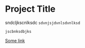 # Project Title
sndcljkscnlksdc `sdvnjsjdvnlsdvnlksd`
```
jscbnksdbjks 
```

[Some link ](https://www.youtube.com/watch?v=dQw4w9WgXcQ "Some good song")
